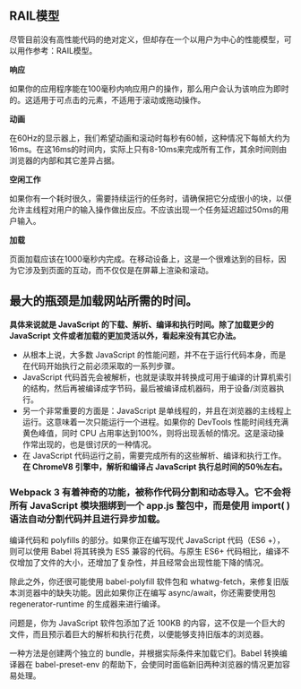 ## RAIL模型

尽管目前没有高性能代码的绝对定义，但却存在一个以用户为中心的性能模型，可以用作参考：RAIL模型。

**响应**

如果你的应用程序能在100毫秒内响应用户的操作，那么用户会认为该响应为即时的。这适用于可点击的元素，不适用于滚动或拖动操作。

**动画**

在60Hz的显示器上，我们希望动画和滚动时每秒有60帧，这种情况下每帧大约为16ms。在这16ms的时间内，实际上只有8-10ms来完成所有工作，其余时间则由浏览器的内部和其它差异占据。

**空闲工作**

如果你有一个耗时很久，需要持续运行的任务时，请确保把它分成很小的块，以便允许主线程对用户的输入操作做出反应。不应该出现一个任务延迟超过50ms的用户输入。

**加载**

页面加载应该在1000毫秒内完成。在移动设备上，这是一个很难达到的目标，因为它涉及到页面的互动，而不仅仅是在屏幕上渲染和滚动。

## 最大的瓶颈是加载网站所需的时间。

**具体来说就是 JavaScript 的下载、解析、编译和执行时间。除了加载更少的 JavaScript 文件或者加载的更加灵活以外，看起来没有其它办法。**

- 从根本上说，大多数 JavaScript 的性能问题，并不在于运行代码本身，而是在代码开始执行之前必须采取的一系列步骤。
- JavaScript 代码首先会被解析，也就是读取并转换成可用于编译的计算机索引的结构，然后再被编译成字节码，最后被编译成机器码，用于设备/浏览器执行。
- 另一个非常重要的方面是：JavaScript 是单线程的，并且在浏览器的主线程上运行。这意味着一次只能运行一个进程。如果你的 DevTools 性能时间线充满黄色峰值，同时 CPU 占用率达到100%，则将出现丢帧的情况。这是滚动操作常出现的，也是很讨厌的一种情况。
- 在 JavaScript 代码运行之前，需要完成所有的这些解析、编译和执行工作。**在 ChromeV8 引擎中，解析和编译占 JavaScript 执行总时间的50％左右。**

### Webpack 3 有着神奇的功能，被称作代码分割和动态导入。它不会将所有 JavaScript 模块捆绑到一个 app.js 整包中，而是使用 import( ) 语法自动分割代码并且进行异步加载。



编译代码和 polyfills 的部分。如果你正在编写现代 JavaScript 代码（ES6 +），则可以使用 Babel 将其转换为 ES5 兼容的代码。与原生 ES6+ 代码相比，编译不仅增加了文件的大小，还增加了复杂性，并且经常会出现性能下降的情况。

除此之外，你还很可能使用 babel-polyfill 软件包和 whatwg-fetch，来修复旧版本浏览器中的缺失功能。因此如果你正在编写 async/await，你还需要使用包 regenerator-runtime 的生成器来进行编译。

问题是，你为 JavaScript 软件包添加了近 100KB 的内容，这不仅是一个巨大的文件，而且预示着巨大的解析和执行花费，以便能够支持旧版本的浏览器。

一种方法是创建两个独立的 bundle，并根据实际条件来加载它们。Babel 转换编译器在 babel-preset-env 的帮助下，会使同时面临新旧两种浏览器的情况更加容易处理。

